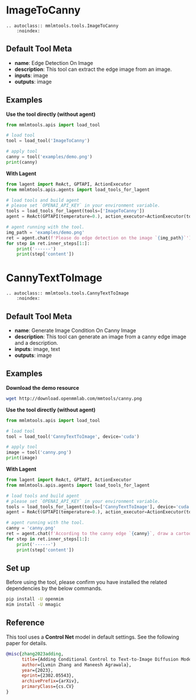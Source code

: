 # ImageToCanny

```{eval-rst}
.. autoclass:: mmlmtools.tools.ImageToCanny
    :noindex:
```

## Default Tool Meta

- **name**: Edge Detection On Image
- **description**: This tool can extract the edge image from an image.
- **inputs**: image
- **outputs**: image

## Examples

**Use the tool directly (without agent)**

```python
from mmlmtools.apis import load_tool

# load tool
tool = load_tool('ImageToCanny')

# apply tool
canny = tool('examples/demo.png')
print(canny)
```

**With Lagent**

```python
from lagent import ReAct, GPTAPI, ActionExecutor
from mmlmtools.apis.agents import load_tools_for_lagent

# load tools and build agent
# please set `OPENAI_API_KEY` in your environment variable.
tools = load_tools_for_lagent(tools=['ImageToCanny'])
agent = ReAct(GPTAPI(temperature=0.), action_executor=ActionExecutor(tools))

# agent running with the tool.
img_path = 'examples/demo.png'
ret = agent.chat(f'Please do edge detection on the image `{img_path}`')
for step in ret.inner_steps[1:]:
    print('------')
    print(step['content'])
```

# CannyTextToImage

```{eval-rst}
.. autoclass:: mmlmtools.tools.CannyTextToImage
    :noindex:
```

## Default Tool Meta

- **name**: Generate Image Condition On Canny Image
- **description**: This tool can generate an image from a canny edge image and a description.
- **inputs**: image, text
- **outputs**: image

## Examples

**Download the demo resource**

```bash
wget http://download.openmmlab.com/mmtools/canny.png
```

**Use the tool directly (without agent)**

```python
from mmlmtools.apis import load_tool

# load tool
tool = load_tool('CannyTextToImage', device='cuda')

# apply tool
image = tool('canny.png')
print(image)
```

**With Lagent**

```python
from lagent import ReAct, GPTAPI, ActionExecutor
from mmlmtools.apis.agents import load_tools_for_lagent

# load tools and build agent
# please set `OPENAI_API_KEY` in your environment variable.
tools = load_tools_for_lagent(tools=['CannyTextToImage'], device='cuda')
agent = ReAct(GPTAPI(temperature=0.), action_executor=ActionExecutor(tools))

# agent running with the tool.
canny = 'canny.png'
ret = agent.chat(f'According to the canny edge `{canny}`, draw a cartoon style image.')
for step in ret.inner_steps[1:]:
    print('------')
    print(step['content'])
```

## Set up

Before using the tool, please confirm you have installed the related dependencies by the below commands.

```bash
pip install -U openmim
mim install -U mmagic
```

## Reference

This tool uses a **Control Net** model in default settings. See the following paper for details.

```bibtex
@misc{zhang2023adding,
      title={Adding Conditional Control to Text-to-Image Diffusion Models},
      author={Lvmin Zhang and Maneesh Agrawala},
      year={2023},
      eprint={2302.05543},
      archivePrefix={arXiv},
      primaryClass={cs.CV}
}
```
